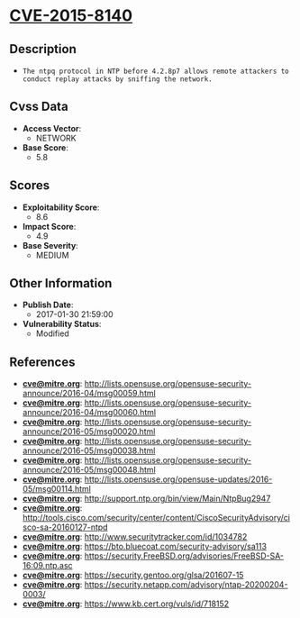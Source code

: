 
# [CVE-2015-8140](http://lists.opensuse.org/opensuse-security-announce/2016-04/msg00059.html)

## Description

- `The ntpq protocol in NTP before 4.2.8p7 allows remote attackers to conduct replay attacks by sniffing the network.`

## Cvss Data

- **Access Vector**:
  - NETWORK
- **Base Score**:
  - 5.8

## Scores

- **Exploitability Score**:
  - 8.6
- **Impact Score**:
  - 4.9
- **Base Severity**:
  - MEDIUM

## Other Information

- **Publish Date**:
  - 2017-01-30 21:59:00
- **Vulnerability Status**:
  - Modified

## References

- **cve@mitre.org**: http://lists.opensuse.org/opensuse-security-announce/2016-04/msg00059.html
- **cve@mitre.org**: http://lists.opensuse.org/opensuse-security-announce/2016-04/msg00060.html
- **cve@mitre.org**: http://lists.opensuse.org/opensuse-security-announce/2016-05/msg00020.html
- **cve@mitre.org**: http://lists.opensuse.org/opensuse-security-announce/2016-05/msg00038.html
- **cve@mitre.org**: http://lists.opensuse.org/opensuse-security-announce/2016-05/msg00048.html
- **cve@mitre.org**: http://lists.opensuse.org/opensuse-updates/2016-05/msg00114.html
- **cve@mitre.org**: http://support.ntp.org/bin/view/Main/NtpBug2947
- **cve@mitre.org**: http://tools.cisco.com/security/center/content/CiscoSecurityAdvisory/cisco-sa-20160127-ntpd
- **cve@mitre.org**: http://www.securitytracker.com/id/1034782
- **cve@mitre.org**: https://bto.bluecoat.com/security-advisory/sa113
- **cve@mitre.org**: https://security.FreeBSD.org/advisories/FreeBSD-SA-16:09.ntp.asc
- **cve@mitre.org**: https://security.gentoo.org/glsa/201607-15
- **cve@mitre.org**: https://security.netapp.com/advisory/ntap-20200204-0003/
- **cve@mitre.org**: https://www.kb.cert.org/vuls/id/718152
